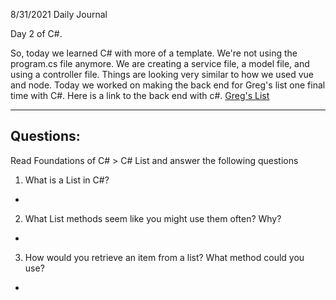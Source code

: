 8/31/2021
Daily Journal

Day 2 of C#. 

So, today we learned C# with more of a template. We're not using the program.cs file anymore. We are creating a service file, a model file, and using a controller file. Things are looking very similar to how we used vue and node. Today we worked on making the back end for Greg's list one final time with C#. Here is a link to the back end with c#. [Greg's List](https://github.com/ChesterJGreen/csharp-gregslist)

---
Questions:
---
Read Foundations of C# > C# List and answer the following questions

1. What is a List in C#?
- 
2. What List methods seem like you might use them often? Why?
- 
3. How would you retrieve an item from a list? What method could you use?
- 